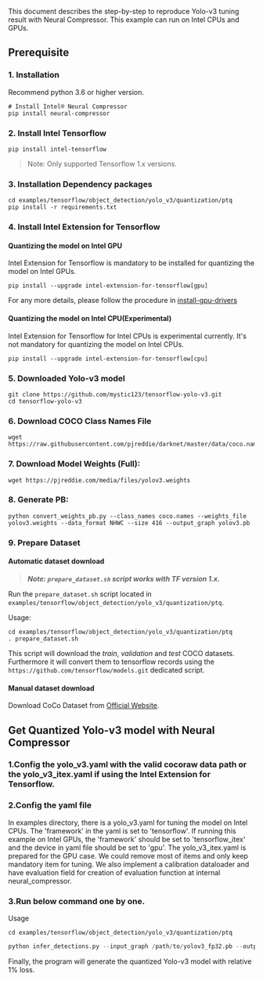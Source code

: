 This document describes the step-by-step to reproduce Yolo-v3 tuning result with Neural Compressor. This example can run on Intel CPUs and GPUs.

## Prerequisite


### 1. Installation
Recommend python 3.6 or higher version.

```shell
# Install Intel® Neural Compressor
pip install neural-compressor
```

### 2. Install Intel Tensorflow
```shell
pip install intel-tensorflow
```
> Note: Only supported Tensorflow 1.x versions.

### 3. Installation Dependency packages
```shell
cd examples/tensorflow/object_detection/yolo_v3/quantization/ptq
pip install -r requirements.txt
```

### 4. Install Intel Extension for Tensorflow
#### Quantizing the model on Intel GPU
Intel Extension for Tensorflow is mandatory to be installed for quantizing the model on Intel GPUs.

```shell
pip install --upgrade intel-extension-for-tensorflow[gpu]
```
For any more details, please follow the procedure in [install-gpu-drivers](https://github.com/intel-innersource/frameworks.ai.infrastructure.intel-extension-for-tensorflow.intel-extension-for-tensorflow/blob/master/docs/install/install_for_gpu.md#install-gpu-drivers)

#### Quantizing the model on Intel CPU(Experimental)
Intel Extension for Tensorflow for Intel CPUs is experimental currently. It's not mandatory for quantizing the model on Intel CPUs.

```shell
pip install --upgrade intel-extension-for-tensorflow[cpu]
```

### 5. Downloaded Yolo-v3 model
```shell
git clone https://github.com/mystic123/tensorflow-yolo-v3.git
cd tensorflow-yolo-v3
```

### 6. Download COCO Class Names File
```shell
wget https://raw.githubusercontent.com/pjreddie/darknet/master/data/coco.names
```

### 7. Download Model Weights (Full):
```shell
wget https://pjreddie.com/media/files/yolov3.weights
```

### 8. Generate PB:
```shell
python convert_weights_pb.py --class_names coco.names --weights_file yolov3.weights --data_format NHWC --size 416 --output_graph yolov3.pb
```

### 9. Prepare Dataset

#### Automatic dataset download

> **_Note: `prepare_dataset.sh` script works with TF version 1.x._**

Run the `prepare_dataset.sh` script located in `examples/tensorflow/object_detection/yolo_v3/quantization/ptq`.

Usage:
```shell
cd examples/tensorflow/object_detection/yolo_v3/quantization/ptq
. prepare_dataset.sh
```

This script will download the *train*, *validation* and *test* COCO datasets. Furthermore it will convert them to
tensorflow records using the `https://github.com/tensorflow/models.git` dedicated script.

#### Manual dataset download
Download CoCo Dataset from [Official Website](https://cocodataset.org/#download).

## Get Quantized Yolo-v3 model with Neural Compressor

### 1.Config the yolo_v3.yaml with the valid cocoraw data path or the yolo_v3_itex.yaml if using the Intel Extension for Tensorflow.

### 2.Config the yaml file
In examples directory, there is a yolo_v3.yaml for tuning the model on Intel CPUs. The 'framework' in the yaml is set to 'tensorflow'. If running this example on Intel GPUs, the 'framework' should be set to 'tensorflow_itex' and the device in yaml file should be set to 'gpu'. The yolo_v3_itex.yaml is prepared for the GPU case. We could remove most of items and only keep mandatory item for tuning. We also implement a calibration dataloader and have evaluation field for creation of evaluation function at internal neural_compressor.

### 3.Run below command one by one.
Usage
```shell
cd examples/tensorflow/object_detection/yolo_v3/quantization/ptq
```
```python
python infer_detections.py --input_graph /path/to/yolov3_fp32.pb --output_graph /path/to/save/yolov3_tuned3.pb --dataset_location /path/to/dataset
```

Finally, the program will generate the quantized Yolo-v3 model with relative 1% loss.
